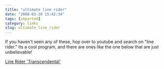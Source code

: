 ```yaml
---
title: "ultimate line rider"
date: "2008-03-20 15:42:34"
tags: [imported]
category: links
slug: ultimate_line_rider
---
```


If you haven't seen any of these, hop over to youtube and search on "line rider." Its a cool program, and there are ones like the one below that are just unbelievable!

<object type="application/x-shockwave-flash" width="400" height="225" data="http://www.vimeo.com/moogaloop.swf?clip_id=765227&server=www.vimeo.com&fullscreen=1&show_title=1&show_byline=1&show_portrait=0&color=">
<param name="quality" value="best" />
<param name="allowfullscreen" value="true" />
<param name="scale" value="showAll" />
<param name="movie" value="http://www.vimeo.com/moogaloop.swf?clip_id=765227&server=www.vimeo.com&fullscreen=1&show_title=1&show_byline=1&show_portrait=0&color=" /></object><a href="http://www.vimeo.com/765227/l:embed_765227">Line
Rider 'Transcendental'</a>
